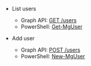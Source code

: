 - List users
  - Graph API: [GET /users](https://docs.microsoft.com/graph/api/user-list?view=graph-rest-1.0&tabs=http)
  - PowerShell: [Get-MgUser](https://docs.microsoft.com/powershell/module/microsoft.graph.users/get-mguser?view=graph-powershell-1.0)

- Add user
  - Graph API: [POST /users](https://docs.microsoft.com/graph/api/user-post-users?view=graph-rest-1.0&tabs=http)
  - PowerShell: [New-MgUser](https://docs.microsoft.com/powershell/module/microsoft.graph.users/new-mguser?view=graph-powershell-1.0)
